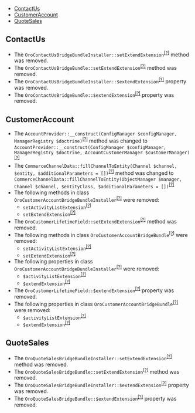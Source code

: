 - [ContactUs](#contactus)
- [CustomerAccount](#customeraccount)
- [QuoteSales](#quotesales)

ContactUs
---------
* The `OroContactUsBridgeBundleInstaller::setExtendExtension`<sup>[[?]](https://github.com/oroinc/orocommerce-orocrm/tree/5.1.0/src/Oro/Bridge/ContactUs/Migrations/Schema/OroContactUsBridgeBundleInstaller.php#L25 "Oro\Bridge\ContactUs\Migrations\Schema\OroContactUsBridgeBundleInstaller::setExtendExtension")</sup> method was removed.
* The `OroContactUsBridgeBundle::setExtendExtension`<sup>[[?]](https://github.com/oroinc/orocommerce-orocrm/tree/5.1.0/src/Oro/Bridge/ContactUs/Migrations/Schema/v1_0/OroContactUsBridgeBundle.php#L25 "Oro\Bridge\ContactUs\Migrations\Schema\v1_0\OroContactUsBridgeBundle::setExtendExtension")</sup> method was removed.
* The `OroContactUsBridgeBundleInstaller::$extendExtension`<sup>[[?]](https://github.com/oroinc/orocommerce-orocrm/tree/5.1.0/src/Oro/Bridge/ContactUs/Migrations/Schema/OroContactUsBridgeBundleInstaller.php#L20 "Oro\Bridge\ContactUs\Migrations\Schema\OroContactUsBridgeBundleInstaller::$extendExtension")</sup> property was removed.
* The `OroContactUsBridgeBundle::$extendExtension`<sup>[[?]](https://github.com/oroinc/orocommerce-orocrm/tree/5.1.0/src/Oro/Bridge/ContactUs/Migrations/Schema/v1_0/OroContactUsBridgeBundle.php#L20 "Oro\Bridge\ContactUs\Migrations\Schema\v1_0\OroContactUsBridgeBundle::$extendExtension")</sup> property was removed.

CustomerAccount
---------------
* The `AccountProvider::__construct(ConfigManager $configManager, ManagerRegistry $doctrine)`<sup>[[?]](https://github.com/oroinc/orocommerce-orocrm/tree/5.1.0/src/Oro/Bridge/CustomerAccount/Provider/Customer/AccountProvider.php#L24 "Oro\Bridge\CustomerAccount\Provider\Customer\AccountProvider")</sup> method was changed to `AccountProvider::__construct(ConfigManager $configManager, ManagerRegistry $doctrine, AccountCustomerManager $customerManager)`<sup>[[?]](https://github.com/oroinc/orocommerce-orocrm/tree/6.0.0-beta/src/Oro/Bridge/CustomerAccount/Provider/Customer/AccountProvider.php#L21 "Oro\Bridge\CustomerAccount\Provider\Customer\AccountProvider")</sup>
* The `CommerceChannelData::fillChannelToEntity(Channel $channel, $entity, $additionalParameters = [])`<sup>[[?]](https://github.com/oroinc/orocommerce-orocrm/tree/5.1.0/src/Oro/Bridge/CustomerAccount/Migrations/Data/ORM/CommerceChannelData.php#L64 "Oro\Bridge\CustomerAccount\Migrations\Data\ORM\CommerceChannelData")</sup> method was changed to `CommerceChannelData::fillChannelToEntity(ObjectManager $manager, Channel $channel, $entityClass, $additionalParameters = [])`<sup>[[?]](https://github.com/oroinc/orocommerce-orocrm/tree/6.0.0-beta/src/Oro/Bridge/CustomerAccount/Migrations/Data/ORM/CommerceChannelData.php#L57 "Oro\Bridge\CustomerAccount\Migrations\Data\ORM\CommerceChannelData")</sup>
* The following methods in class `OroCustomerAccountBridgeBundleInstaller`<sup>[[?]](https://github.com/oroinc/orocommerce-orocrm/tree/5.1.0/src/Oro/Bridge/CustomerAccount/Migrations/Schema/OroCustomerAccountBridgeBundleInstaller.php#L33 "Oro\Bridge\CustomerAccount\Migrations\Schema\OroCustomerAccountBridgeBundleInstaller")</sup> were removed:
   - `setActivityListExtension`<sup>[[?]](https://github.com/oroinc/orocommerce-orocrm/tree/5.1.0/src/Oro/Bridge/CustomerAccount/Migrations/Schema/OroCustomerAccountBridgeBundleInstaller.php#L33 "Oro\Bridge\CustomerAccount\Migrations\Schema\OroCustomerAccountBridgeBundleInstaller::setActivityListExtension")</sup>
   - `setExtendExtension`<sup>[[?]](https://github.com/oroinc/orocommerce-orocrm/tree/5.1.0/src/Oro/Bridge/CustomerAccount/Migrations/Schema/OroCustomerAccountBridgeBundleInstaller.php#L41 "Oro\Bridge\CustomerAccount\Migrations\Schema\OroCustomerAccountBridgeBundleInstaller::setExtendExtension")</sup>
* The `OroCustomerLifetimeField::setExtendExtension`<sup>[[?]](https://github.com/oroinc/orocommerce-orocrm/tree/5.1.0/src/Oro/Bridge/CustomerAccount/Migrations/Schema/v1_2/OroCustomerLifetimeField.php#L26 "Oro\Bridge\CustomerAccount\Migrations\Schema\v1_2\OroCustomerLifetimeField::setExtendExtension")</sup> method was removed.
* The following methods in class `OroCustomerAccountBridgeBundle`<sup>[[?]](https://github.com/oroinc/orocommerce-orocrm/tree/5.1.0/src/Oro/Bridge/CustomerAccount/Migrations/Schema/v1_0/OroCustomerAccountBridgeBundle.php#L30 "Oro\Bridge\CustomerAccount\Migrations\Schema\v1_0\OroCustomerAccountBridgeBundle")</sup> were removed:
   - `setActivityListExtension`<sup>[[?]](https://github.com/oroinc/orocommerce-orocrm/tree/5.1.0/src/Oro/Bridge/CustomerAccount/Migrations/Schema/v1_0/OroCustomerAccountBridgeBundle.php#L30 "Oro\Bridge\CustomerAccount\Migrations\Schema\v1_0\OroCustomerAccountBridgeBundle::setActivityListExtension")</sup>
   - `setExtendExtension`<sup>[[?]](https://github.com/oroinc/orocommerce-orocrm/tree/5.1.0/src/Oro/Bridge/CustomerAccount/Migrations/Schema/v1_0/OroCustomerAccountBridgeBundle.php#L38 "Oro\Bridge\CustomerAccount\Migrations\Schema\v1_0\OroCustomerAccountBridgeBundle::setExtendExtension")</sup>
* The following properties in class `OroCustomerAccountBridgeBundleInstaller`<sup>[[?]](https://github.com/oroinc/orocommerce-orocrm/tree/5.1.0/src/Oro/Bridge/CustomerAccount/Migrations/Schema/OroCustomerAccountBridgeBundleInstaller.php#L25 "Oro\Bridge\CustomerAccount\Migrations\Schema\OroCustomerAccountBridgeBundleInstaller")</sup> were removed:
   - `$activityListExtension`<sup>[[?]](https://github.com/oroinc/orocommerce-orocrm/tree/5.1.0/src/Oro/Bridge/CustomerAccount/Migrations/Schema/OroCustomerAccountBridgeBundleInstaller.php#L25 "Oro\Bridge\CustomerAccount\Migrations\Schema\OroCustomerAccountBridgeBundleInstaller::$activityListExtension")</sup>
   - `$extendExtension`<sup>[[?]](https://github.com/oroinc/orocommerce-orocrm/tree/5.1.0/src/Oro/Bridge/CustomerAccount/Migrations/Schema/OroCustomerAccountBridgeBundleInstaller.php#L28 "Oro\Bridge\CustomerAccount\Migrations\Schema\OroCustomerAccountBridgeBundleInstaller::$extendExtension")</sup>
* The `OroCustomerLifetimeField::$extendExtension`<sup>[[?]](https://github.com/oroinc/orocommerce-orocrm/tree/5.1.0/src/Oro/Bridge/CustomerAccount/Migrations/Schema/v1_2/OroCustomerLifetimeField.php#L21 "Oro\Bridge\CustomerAccount\Migrations\Schema\v1_2\OroCustomerLifetimeField::$extendExtension")</sup> property was removed.
* The following properties in class `OroCustomerAccountBridgeBundle`<sup>[[?]](https://github.com/oroinc/orocommerce-orocrm/tree/5.1.0/src/Oro/Bridge/CustomerAccount/Migrations/Schema/v1_0/OroCustomerAccountBridgeBundle.php#L22 "Oro\Bridge\CustomerAccount\Migrations\Schema\v1_0\OroCustomerAccountBridgeBundle")</sup> were removed:
   - `$activityListExtension`<sup>[[?]](https://github.com/oroinc/orocommerce-orocrm/tree/5.1.0/src/Oro/Bridge/CustomerAccount/Migrations/Schema/v1_0/OroCustomerAccountBridgeBundle.php#L22 "Oro\Bridge\CustomerAccount\Migrations\Schema\v1_0\OroCustomerAccountBridgeBundle::$activityListExtension")</sup>
   - `$extendExtension`<sup>[[?]](https://github.com/oroinc/orocommerce-orocrm/tree/5.1.0/src/Oro/Bridge/CustomerAccount/Migrations/Schema/v1_0/OroCustomerAccountBridgeBundle.php#L25 "Oro\Bridge\CustomerAccount\Migrations\Schema\v1_0\OroCustomerAccountBridgeBundle::$extendExtension")</sup>

QuoteSales
----------
* The `OroQuoteSalesBridgeBundleInstaller::setExtendExtension`<sup>[[?]](https://github.com/oroinc/orocommerce-orocrm/tree/5.1.0/src/Oro/Bridge/QuoteSales/Migrations/Schema/OroQuoteSalesBridgeBundleInstaller.php#L30 "Oro\Bridge\QuoteSales\Migrations\Schema\OroQuoteSalesBridgeBundleInstaller::setExtendExtension")</sup> method was removed.
* The `OroQuoteSalesBridgeBundle::setExtendExtension`<sup>[[?]](https://github.com/oroinc/orocommerce-orocrm/tree/5.1.0/src/Oro/Bridge/QuoteSales/Migrations/Schema/v1_0/OroQuoteSalesBridgeBundle.php#L21 "Oro\Bridge\QuoteSales\Migrations\Schema\v1_0\OroQuoteSalesBridgeBundle::setExtendExtension")</sup> method was removed.
* The `OroQuoteSalesBridgeBundleInstaller::$extendExtension`<sup>[[?]](https://github.com/oroinc/orocommerce-orocrm/tree/5.1.0/src/Oro/Bridge/QuoteSales/Migrations/Schema/OroQuoteSalesBridgeBundleInstaller.php#L17 "Oro\Bridge\QuoteSales\Migrations\Schema\OroQuoteSalesBridgeBundleInstaller::$extendExtension")</sup> property was removed.
* The `OroQuoteSalesBridgeBundle::$extendExtension`<sup>[[?]](https://github.com/oroinc/orocommerce-orocrm/tree/5.1.0/src/Oro/Bridge/QuoteSales/Migrations/Schema/v1_0/OroQuoteSalesBridgeBundle.php#L16 "Oro\Bridge\QuoteSales\Migrations\Schema\v1_0\OroQuoteSalesBridgeBundle::$extendExtension")</sup> property was removed.

